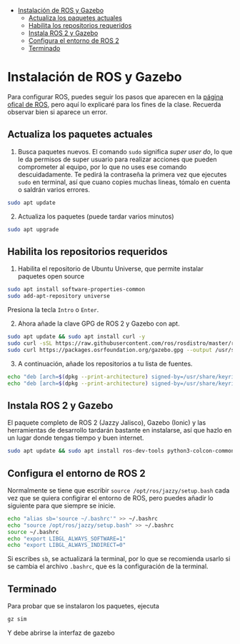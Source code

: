 - [Instalación de ROS y Gazebo](#instalación-de-ros-y-gazebo)
  - [Actualiza los paquetes actuales](#actualiza-los-paquetes-actuales)
  - [Habilita los repositorios requeridos](#habilita-los-repositorios-requeridos)
  - [Instala ROS 2 y Gazebo](#instala-ros-2-y-gazebo)
  - [Configura el entorno de ROS 2](#configura-el-entorno-de-ros-2)
  - [Terminado](#terminado)
# Instalación de ROS y Gazebo
Para configurar ROS, puedes seguir los pasos que aparecen en la [página ofical de ROS](https://docs.ros.org/en/jazzy/Installation/Ubuntu-Install-Debs.html), pero aquí lo explicaré para los fines de la clase. Recuerda observar bien si aparece un error.

## Actualiza los paquetes actuales

1. Busca paquetes nuevos. El comando `sudo` significa *super user do*, lo que le da permisos de super usuario para realizar acciones que pueden comprometer al equipo, por lo que no uses ese comando descuidadamente. Te pedirá la contraseña la primera vez que ejecutes `sudo` en terminal, así que cuano copies muchas lineas, tómalo en cuenta o saldrán varios errores.

```bash
sudo apt update
```
2. Actualiza los paquetes (puede tardar varios minutos)
   
```bash
sudo apt upgrade
```
## Habilita los repositorios requeridos

1. Habilita el repositorio de Ubuntu Universe, que permite instalar paquetes open source

```bash
sudo apt install software-properties-common
sudo add-apt-repository universe
```
Presiona la tecla ``Intro`` o ``Enter``.

2. Ahora añade la clave GPG de ROS 2 y Gazebo con apt.
```bash
sudo apt update && sudo apt install curl -y
sudo curl -sSL https://raw.githubusercontent.com/ros/rosdistro/master/ros.key -o /usr/share/keyrings/ros-archive-keyring.gpg
sudo curl https://packages.osrfoundation.org/gazebo.gpg --output /usr/share/keyrings/pkgs-osrf-archive-keyring.gpg
```
3. A continuación, añade los repositorios a tu lista de fuentes.
```bash
echo "deb [arch=$(dpkg --print-architecture) signed-by=/usr/share/keyrings/ros-archive-keyring.gpg] http://packages.ros.org/ros2/ubuntu $(. /etc/os-release && echo $UBUNTU_CODENAME) main" | sudo tee /etc/apt/sources.list.d/ros2.list > /dev/null
echo "deb [arch=$(dpkg --print-architecture) signed-by=/usr/share/keyrings/pkgs-osrf-archive-keyring.gpg] http://packages.osrfoundation.org/gazebo/ubuntu-stable $(lsb_release -cs) main" | sudo tee /etc/apt/sources.list.d/gazebo-stable.list > /dev/null
```
## Instala ROS 2 y Gazebo
El paquete completo de ROS 2 (Jazzy Jalisco), Gazebo (Ionic) y las herramientas de desarrollo tardarán bastante en instalarse, así que hazlo en un lugar donde tengas tiempo y buen internet.
```bash
sudo apt update && sudo apt install ros-dev-tools python3-colcon-common-extensions gedit ros-jazzy-desktop lsb-release gnupg ros-jazzy-ros-gz
```
## Configura el entorno de ROS 2
Normalmente se tiene que escribir `source /opt/ros/jazzy/setup.bash` cada vez que se quiera configirar el entorno de ROS, pero puedes añadir lo siguiente para que siempre se inicie.
```bash
echo "alias sb='source ~/.bashrc'" >> ~/.bashrc
echo "source /opt/ros/jazzy/setup.bash" >> ~/.bashrc
source ~/.bashrc
echo "export LIBGL_ALWAYS_SOFTWARE=1"
echo "export LIBGL_ALWAYS_INDIRECT=0"
```
Si escribes `sb`, se actualizará la terminal, por lo que se recomienda usarlo si se cambia el archivo `.bashrc`, que es la configuración de la terminal.
## Terminado
Para probar que se instalaron los paquetes, ejecuta 
```bash
gz sim
```
Y debe abrirse la interfaz de gazebo
